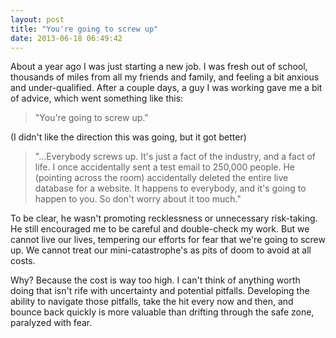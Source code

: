 ```yaml
---
layout: post
title: "You're going to screw up"
date: 2013-06-18 06:49:42
---
```


About a year ago I was just starting a new job. I was fresh out of school, thousands of miles from all my friends and family, and feeling a bit anxious and under-qualified. After a couple days, a guy I was working gave me a bit of advice, which went something like this:

> "You're going to screw up."

(I didn't like the direction this was going, but it got better)

> "…Everybody screws up. It's just a fact of the industry, and a fact of life. I once accidentally sent a test email to 250,000 people. He (pointing across the room) accidentally deleted the entire live database for a website. It happens to everybody, and it's going to happen to you. So don't worry about it too much."

To be clear, he wasn't promoting recklessness or unnecessary risk-taking. He still encouraged me to be careful and double-check my work. But we cannot live our lives, tempering our efforts for fear that we're going to screw up. We cannot treat our mini-catastrophe's as pits of doom to avoid at all costs.

Why? Because the cost is way too high. I can't think of anything worth doing that isn't rife with uncertainty and potential pitfalls. Developing the ability to navigate those pitfalls, take the hit every now and then, and bounce back quickly is more valuable than drifting through the safe zone, paralyzed with fear.